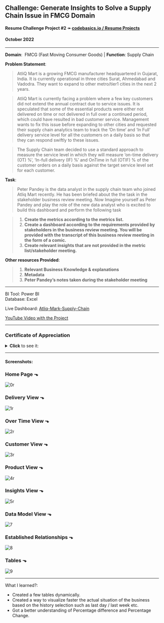 ## **Challenge**: Generate Insights to Solve a Supply Chain Issue in FMCG Domain

#### Resume Challenge Project #2 ➛ [codebasics.io / Resume Projects](https://codebasics.io/challenge/codebasics-resume-project-challenge)
#### October 2022

---
**Domain**:  FMCG (Fast Moving Consumer Goods) | **Function**: Supply Chain

**Problem Statement**:
> AtliQ Mart is a growing FMCG manufacturer headquartered in Gujarat, India. It is currently operational in three cities Surat, Ahmedabad and Vadodra. They want to expand to other metro/tier1 cities in the next 2 years.

> AtliQ Mart is currently facing a problem where a few key customers did not extend the annual contract due to service issues. It is speculated that some of the essential products were either not delivered on time or not delivered in full over a continued period, which could have resulted in bad customer service. Management wants to fix this issue before expanding to other cities and requested their supply chain analytics team to track the ’On time’ and ‘In Full’ delivery service level for all the customers on a daily basis so that they can respond swiftly to these issues.

> The Supply Chain team decided to use a standard approach to measure the service level in which they will measure ‘on-time delivery (OT) %’, ‘In-full delivery (IF) %’ and OnTime in full (OTIF) % of the customer orders on a daily basis against the target service level set for each customer.

**Task**:
> Peter Pandey is the data analyst in the supply chain team who joined Atliq Mart recently. He has been briefed about the the task in the stakeholder business review meeting. Now Imagine yourself as Peter Pandey and play the role of the new data analyst who is excited to build this dashboard and perform the following task

> 1. **Create the metrics according to the metrics list.**
> 2. **Create a dashboard according to the requirements provided by stakeholders in the business review meeting. You will be provided with the transcript of this business review meeting in the form of a comic.**
> 3. **Create relevant insights that are not provided in the metric list/stakeholder meeting.**

**Other resources Provided**:
> 1. **Relevant Business Knowledge & explanations**
> 2. **Metadata**
> 3. **Peter Pandey’s notes taken during the stakeholder meeting**

---

BI Tool: Power BI  
Database: Excel  

Live Dashboard: [Atliq-Mark-Supply-Chain](https://www.novypro.com/project/atliq-mark-supply-chain-by-teodor-cristia)

[YouTube Video with the Project](https://youtu.be/UWELSwaGPLw)

---

### Certificate of Appreciation
<details><summary><b>Click</b> to see it:</summary><img src="https://user-images.githubusercontent.com/94936000/202327321-158b57b6-855f-479c-9eda-7e017121f247.jpg"></details>

---

#### Screenshots:

### Home Page ⬎
![0r](https://user-images.githubusercontent.com/94936000/200185248-6e73f122-fd46-4d01-a144-2e269addbd55.jpg)

### Delivery View ⬎
![1r](https://user-images.githubusercontent.com/94936000/200185250-05336332-2845-4497-b874-1f27568b15a5.jpg)

### Over Time View ⬎
![2r](https://user-images.githubusercontent.com/94936000/200185251-9dc0e0c2-ab4f-4169-8ad0-097afb73c7ad.jpg)

### Customer View ⬎
![3r](https://user-images.githubusercontent.com/94936000/200185252-f9d447d0-96a4-4e12-ac91-78a196aa63ca.jpg)

### Product View ⬎
![4r](https://user-images.githubusercontent.com/94936000/200185253-0d11bd1e-7a18-4b6e-8423-54e265c91465.jpg)

### Insights View ⬎
![5r](https://user-images.githubusercontent.com/94936000/200185254-45d112d5-1702-414b-90c7-17ab2be42246.jpg)

### Data Model View ⬎
![7](https://user-images.githubusercontent.com/94936000/200146654-04c23518-8844-4efa-91b4-4752a6e9f649.jpg)

### Established Relationships ⬎
![8](https://user-images.githubusercontent.com/94936000/200146655-3e7b5358-3bea-419a-96f7-7e47a98bae3d.jpg)

### Tables ⬎
![9](https://user-images.githubusercontent.com/94936000/200146657-e7062af9-4131-4ac8-8c13-76a0732849ac.jpg)

---


What I learned?:
* Created a few tables dynamically.
* Created a way to visualize faster the actual situation of the business based on the history selection such as last day / last week etc.
* Got a better understanding of Percentage difference and Percentage Change.
